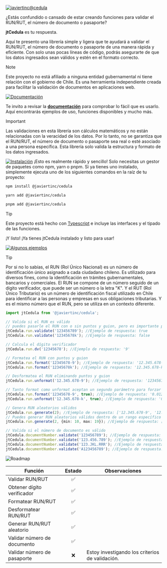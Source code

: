 [![javiertinc@cedula](https://javiertinc.github.io/cedula/images/gh-header-dev.png)](https://github.com/JaviertINC/cedula)

¿Estás confundido o cansado de estar creando funciones para validar el RUN/RUT, el número de documento o pasaporte?

**jtCedula** es tu respuesta.

Aquí te presento una librería simple y ligera que te ayudará a validar el RUN/RUT, el número de documento o pasaporte de una manera rápida y eficiente. Con solo unas pocas líneas de código, podrás asegurarte de que los datos ingresados sean válidos y estén en el formato correcto.

> [!NOTE]
> Este proyecto no está afiliado a ninguna entidad gubernamental ni tiene relación con el gobierno de Chile. Es una herramienta independiente creada para facilitar la validación de documentos en aplicaciones web.

[![Documentación](https://javiertinc.github.io/cedula/images/gh-documentacion.png)](https://github.com/JaviertINC/cedula/wiki)

Te invito a revisar la [**documentación**](https://github.com/JaviertINC/cedula/wiki) para comprobar lo fácil que es usarlo. Aquí encontrarás ejemplos de uso, funciones disponibles y mucho más.

> [!IMPORTANT]
> Las validaciones en esta librería son cálculos matemáticos y no están relacionadas con la veracidad de los datos. Por lo tanto, no se garantiza que el RUN/RUT, el número de documento o pasaporte sea real o esté asociado a una persona específica. Esta librería solo valida la estructura y formato de los datos ingresados.

[![Instalación](https://javiertinc.github.io/cedula/images/gh-instalacion.png)](https://github.com/JaviertINC/cedula/wiki)
¡Esto es realmente rápido y sencillo! Solo necesitas un gestor de paquetes como npm, yarn o pnpm. Si ya tienes uno instalado, simplemente ejecuta uno de los siguientes comandos en la raíz de tu proyecto:

```bash
npm install @javiertinc/cedula
```

```bash
yarn add @javiertinc/cedula
```

```bash
pnpm add @javiertinc/cedula
```

> [!TIP]
> Este proyecto está hecho con [Typescript](https://www.typescriptlang.org) e incluye las interfaces y el tipado de las funciones.

¡Y listo! ¡Ya tienes jtCedula instalado y listo para usar!

[![Algunos ejemplos](https://javiertinc.github.io/cedula/images/gh-algunos-ejemplos.png)](https://github.com/JaviertINC/cedula/wiki)

> [!TIP]
> Por si no lo sabías, el RUN (Rol Único Nacional) es un número de identificación único asignado a cada ciudadano chileno. Es utilizado para diversos fines, como la identificación en trámites gubernamentales, bancarios y comerciales. El RUN se compone de un número seguido de un dígito verificador, que puede ser un número o la letra "K".
> Y el RUT (Rol Único Tributario) es un número de identificación fiscal utilizado en Chile para identificar a las personas y empresas en sus obligaciones tributarias. Y es el mismo número que el RUN, pero se utiliza en un contexto diferente.

```typescript
import jtCedula from '@javiertinc/cedula';

// Valida si el RUN es válido
// puedes pasarle el RUN con o sin puntos y guion, pero es importante pasarle el dígito verificador
jtCedula.run.validate('123456789'); //Ejemplo de respuesta: true
jtCedula.run.validate('12345678k'); //Ejemplo de respuesta: false

// Calcula el dígito verificador
jtCedula.run.dv('12345678'); //Ejemplo de respuesta: '9'

// Formatea el RUN con puntos y guion
jtCedula.run.format('12345678-9'); //Ejemplo de respuesta: '12.345.678-9'
jtCedula.run.format('12345678k'); //Ejemplo de respuesta: '12.345.678-k'

// Desformatea el RUN eliminando puntos y guion
jtCedula.run.unformat('12.345.678-9'); //Ejemplo de respuesta: '123456789'

// Tanto format como unformat aceptan un segundo parámetro para forzar la estructura con ceros a la izquierda
jtCedula.run.format('12345678-9', true); //Ejemplo de respuesta: '0.012.345.678-9'
jtCedula.run.unformat('12.345.678-k', true); //Ejemplo de respuesta: '0012345678k'

// Genera RUN aleatorios válidos
jtCedula.run.generate(2); //Ejemplo de respuesta: ['12.345.678-9', '12.345.678-k']
// Puedes generar RUN aleatorios válidos dentro de un rango específico
jtCedula.run.generate(2, {min: 10, max: 19}); //Ejemplo de respuesta: ['10.123.456-7', '15.123.456-k']

// Valida si el número de documento es válido
jtCedula.documentNumber.validate('123456789'); //Ejemplo de respuesta: true
jtCedula.documentNumber.validate('123.456.789'); //Ejemplo de respuesta: true
jtCedula.documentNumber.validate('123.JKL.RRR'); //Ejemplo de respuesta: false
jtCedula.documentNumber.validate('A123456789'); //Ejemplo de respuesta: true
```

![Roadmap](https://javiertinc.github.io/cedula/images/gh-roadmap.png)

| Función | Estado | Observaciones |
| ------- | :------: | ------ |
| Validar RUN/RUT | ✅ |  |
| Obtener dígito verificador | ✅ |  |
| Formatear RUN/RUT | ✅ |  |
| Desformatear RUN/RUT | ✅ |  |
| Generar RUN/RUT aleatorio | ✅ |  |
| Validar número de documento | ✅ |  |
| Validar número de pasaporte | ❌ | Estoy investigando los criterios de validación. |